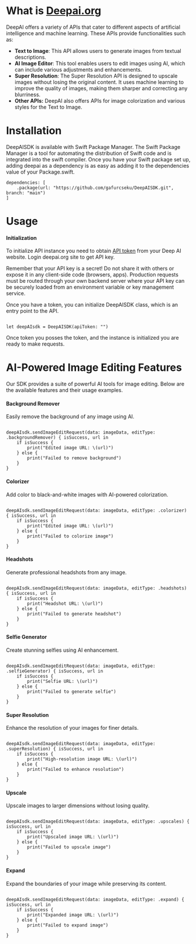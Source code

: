 # What is [Deepai.org](http://deepai.org "deepai.org")

DeepAI offers a variety of APIs that cater to different aspects of artificial intelligence and machine learning. These APIs provide functionalities such as:
* **Text to Image**: This API allows users to generate images from textual descriptions.
* **AI Image Editor**: This tool enables users to edit images using AI, which can include various adjustments and enhancements.
* **Super Resolution**: The Super Resolution API is designed to upscale images without losing the original content. It uses machine learning to improve the quality of images, making them sharper and correcting any blurriness.
* **Other APIs:** DeepAI also offers APIs for image colorization and various styles for the Text to Image.

# Installation
DeepAISDK is available with Swift Package Manager. The Swift Package Manager is a tool for automating the distribution of Swift code and is integrated into the swift compiler. Once you have your Swift package set up, adding deepai as a dependency is as easy as adding it to the dependencies value of your Package.swift.
```
dependencies: [
    .package(url: "https://github.com/gafurcseku/DeepAISDK.git", branch: "main")
]
```
# Usage
#### Initialization

To initialize API instance you need to obtain [API token](https://deepai.org/docs#apis "API token") from your Deep AI website. Login deepai.org site to get API key.

Remember that your API key is a secret! Do not share it with others or expose it in any client-side code (browsers, apps). Production requests must be routed through your own backend server where your API key can be securely loaded from an environment variable or key management service.

Once you have a token, you can initialize DeepAISDK class, which is an entry point to the API.
```

let deepAIsdk = DeepAISDK(apiToken: "")

```

Once token you posses the token, and the instance is initialized you are ready to make requests.

# AI-Powered Image Editing Features
Our SDK provides a suite of powerful AI tools for image editing. Below are the available features and their usage examples.

#### Background Remover 
Easily remove the background of any image using AI.

```

deepAIsdk.sendImageEditRequest(data: imageData, editType: .backgroundRemover) { isSuccess, url in  
    if isSuccess {
        print("Edited image URL: \(url)")
    } else {
        print("Failed to remove background")
    }
}

```
#### Colorizer

Add color to black-and-white images with AI-powered colorization.
```

deepAIsdk.sendImageEditRequest(data: imageData, editType: .colorizer) { isSuccess, url in  
    if isSuccess {
        print("Edited image URL: \(url)")
    } else {
        print("Failed to colorize image")
    }
}

```
#### Headshots

Generate professional headshots from any image.
```

deepAIsdk.sendImageEditRequest(data: imageData, editType: .headshots) { isSuccess, url in  
    if isSuccess {
        print("Headshot URL: \(url)")
    } else {
        print("Failed to generate headshot")
    }
}

```
#### Selfie Generator

Create stunning selfies using AI enhancement.
```

deepAIsdk.sendImageEditRequest(data: imageData, editType: .selfieGenerator) { isSuccess, url in  
    if isSuccess {
        print("Selfie URL: \(url)")
    } else {
        print("Failed to generate selfie")
    }
}

```
#### Super Resolution

Enhance the resolution of your images for finer details.
```

deepAIsdk.sendImageEditRequest(data: imageData, editType: .superResolution) { isSuccess, url in  
    if isSuccess {
        print("High-resolution image URL: \(url)")
    } else {
        print("Failed to enhance resolution")
    }
}

```
#### Upscale

Upscale images to larger dimensions without losing quality.
```

deepAIsdk.sendImageEditRequest(data: imageData, editType: .upscales) { isSuccess, url in  
    if isSuccess {
        print("Upscaled image URL: \(url)")
    } else {
        print("Failed to upscale image")
    }
}

```

#### Expand

Expand the boundaries of your image while preserving its content.
```

deepAIsdk.sendImageEditRequest(data: imageData, editType: .expand) { isSuccess, url in  
    if isSuccess {
        print("Expanded image URL: \(url)")
    } else {
        print("Failed to expand image")
    }
}

```
